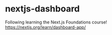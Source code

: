 # nextjs-dashboard
Following learning the Next.js Foundations course! https://nextjs.org/learn/dashboard-app/
